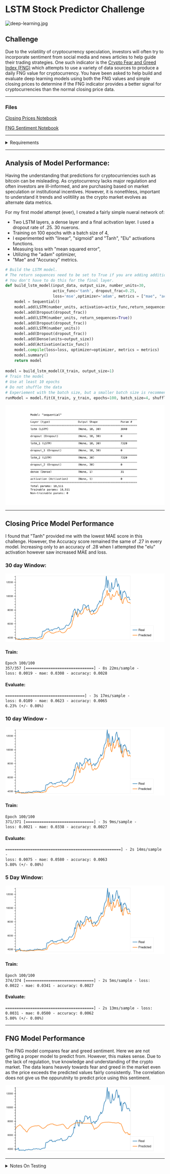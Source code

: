 # LSTM Stock Predictor Challenge

![deep-learning.jpg](Images/deep-learning.jpg)

## Challenge 

Due to the volatility of cryptocurrency speculation, investors will often try to incorporate sentiment from social media and news articles to help guide their trading strategies. One such indicator is the [Crypto Fear and Greed Index (FNG)](https://alternative.me/crypto/fear-and-greed-index/) which attempts to use a variety of data sources to produce a daily FNG value for cryptocurrency. You have been asked to help build and evaluate deep learning models using both the FNG values and simple closing prices to determine if the FNG indicator provides a better signal for cryptocurrencies than the normal closing price data.


- - -

### Files

[Closing Prices Notebook](Starter_Code/lstm_stock_predictor_closing.ipynb)

[FNG Sentiment Notebook](Code/lstm_stock_predictor_fng.ipynb)

- - -
<details close><summary>Requirements</summary>

### Instructions

In this assignment, you will use deep learning recurrent neural networks to model bitcoin closing prices. One model will use the FNG indicators to predict the closing price while the second model will use a window of closing prices to predict the nth closing price.

You will need to:

- [x]  [Prepare the data for training and testing](#prepare-the-data-for-training-and-testing)
- [x]  [Build and train custom LSTM RNNs](#build-and-train-custom-lstm-rnns)
- [x]  [Evaluate the performance of each model](#evaluate-the-performance-of-each-model)

### Prepare the data for training and testing

Use the starter code as a guide to create a Jupyter Notebook for each RNN. The starter code contains a function to help window the data for each dataset.

For the Fear and Greed model, you will use the FNG values to try and predict the closing price. A function is provided in the notebook to help with this.

For the closing price model, you will use previous closing prices to try and predict the next closing price. A function is provided in the notebook to help with this.

Each model will need to use 70% of the data for training and 30% of the data for testing.

Apply a MinMaxScaler to the X and y values to scale the data for the model.

Finally, reshape the X_train and X_test values to fit the model's requirement of (samples, time steps, features).

### Build and train custom LSTM RNNs

In each Jupyter Notebook, create the same custom LSTM RNN architecture. In one notebook, you will fit the data using the FNG values. In the second notebook, you will fit the data using only closing prices.

Use the same parameters and training steps for each model. This is necessary to compare each model accurately.

### Evaluate the performance of each model

Finally, use the testing data to evaluate each model and compare the performance.

Use the above to answer the following:

> Which model has a lower loss?
>
> Which model tracks the actual values better over time?
>
> Which window size works best for the model?



### Submission

* Create Jupyter Notebooks for the homework and host the notebooks on GitHub.

* Include a Markdown that summarizes your homework and include this report in your GitHub repository.

* Submit the link to your GitHub project to Bootcamp Spot.
- - -

### Resources

[Keras Sequential Model Guide](https://keras.io/getting-started/sequential-model-guide/)

[Illustrated Guide to LSTMs](https://towardsdatascience.com/illustrated-guide-to-lstms-and-gru-s-a-step-by-step-explanation-44e9eb85bf21)

[Stanford's RNN Cheatsheet](https://stanford.edu/~shervine/teaching/cs-230/cheatsheet-recurrent-neural-networks)

- - -

Experiment with the model architecture and parameters to see which provides the best results, but be sure to use the same architecture and parameters when comparing each model.

For training, use at least 10 estimators for both models.

- - -

© 2019 Trilogy Education Services, a 2U, Inc. brand. All Rights Reserved.
</details>

----

##  Analysis of Model Performance: 


Having the understanding that predictions for cryptocurriencies such as bitcoin can be misleading. As cryptocurrency lacks major regulation and often investors are ill-informed, and are purchasing based on market speculation or institutional incentives. However, it is nonethless, important to understand it trends and volitility as the crypto market evolves as alternate data metrics.  

For my first model attempt (ever), I created a fairly simple nueral network of: 
- Two LSTM layers, a dense layer and a final acitvation layer. I used a dropout rate of .25. 30 nuerons.
- Training on 100 epochs with a batch size of 4, 
- I experimented with "linear", "sigmoid" and "Tanh", "Elu" activations functions. 
- Measuing loss with "mean squared error", 
- Utilizing the "adam" optimizer,
- "Mae" and "Accuracy" metrics. 

```python
# Build the LSTM model. 
# The return sequences need to be set to True if you are adding additional LSTM layers, but 
# You don't have to do this for the final layer. 
def build_lstm_model(input_data, output_size, number_units=30,
                     activ_func='tanh', dropout_frac=0.25,
                     loss='mse',optimizer='adam', metrics = ["mae", "accuracy"]):
    model = Sequential()    
    model.add(LSTM(number_units, activation=activ_func,return_sequences = True, input_shape=(input_data.shape[1], input_data.shape[2])))
    model.add(Dropout(dropout_frac))
    model.add(LSTM(number_units, return_sequences=True))
    model.add(Dropout(dropout_frac))
    model.add(LSTM(number_units))
    model.add(Dropout(dropout_frac))
    model.add(Dense(units=output_size))
    model.add(Activation(activ_func))    
    model.compile(loss=loss, optimizer=optimizer, metrics = metrics)
    model.summary()
    return model

model = build_lstm_model(X_train, output_size=1)
# Train the model
# Use at least 10 epochs
# Do not shuffle the data
# Experiement with the batch size, but a smaller batch size is recommended    
runModel = model.fit(X_train, y_train, epochs=100, batch_size=4, shuffle=False)
```
![Model Summary](Images/BTC_modelsummary.png)



- - -
## Closing Price Model Performance
I found that "Tanh" provided me with the lowest MAE score in this challenge. However, the Accuracy score remained the same of .27 in every model. Increasing only to an accuracy of .28 when I attempted the "elu" activation however saw increased MAE and loss. 

### 30 day Window:

![30DayMoving Avg](Images/30Day100Epoch.png)
#### Train: 
    Epoch 100/100
    357/357 [==============================] - 8s 22ms/sample - 
    loss: 0.0019 - mae: 0.0308 - accuracy: 0.0028

#### Evaluate:

    ===================================] - 3s 17ms/sample - 
    loss: 0.0109 - mae: 0.0623 - accuracy: 0.0065
    6.23% (+/- 0.00%)


### 10 day Window - 
![10DayMoving Avg](Images/10DayWindow100epoch.png)
#### Train:

    Epoch 100/100
    371/371 [==============================] - 3s 9ms/sample - 
    loss: 0.0021 - mae: 0.0338 - accuracy: 0.0027
#### Evaluate: 

    ===================================================] - 2s 14ms/sample - 
    loss: 0.0075 - mae: 0.0580 - accuracy: 0.0063
    5.80% (+/- 0.00%)


### 5 Day Window:

![5 Day Window](Images/5DayWindow.png)

#### Train:
    Epoch 100/100
    374/374 [==============================] - 2s 5ms/sample - loss: 0.0022 - mae: 0.0341 - accuracy: 0.0027

#### Evaluate: 
    =======================================] - 2s 13ms/sample - loss: 0.0031 - mae: 0.0500 - accuracy: 0.0062   
    5.00% (+/- 0.00%)

- - -
## FNG Model Performance

The FNG model compares fear and greed sentiment. Here we are not getting a proper model to predict from. However, this makes sense. Due to the lack of regulation, true knowledge and understanding of the crypto market. The data leans heavely towards fear and greed in the market even as the price exceeds the predicted values fairly consistently. The correlation does not give us the oppurutnity to predict price using this sentiment. 

![deep-learning.jpg](Images/bokeh_plot_FNG.png)
- - -
<details close><summary>Notes On Testing</summary>

### Testing: 
- Also attempted to smooth with Savgol_Filter() however, saw higher loss, may be coding error. 

Linear Vs Tanh: 
-  "tanh" as main activator batch 4 epoch 100 
producing "5.38%" 
- 2s 13ms/sample - loss: 0.0088 - mae: 0.0538 - accuracy: 0.0063
- Epoch 50/50
    368/368 [==============================] - 4s 10ms/sample - loss: 0.0026 - mae:   0.0370 - accuracy: 0.0027
- Using "linear" produced a MAE score of 6.4% 


- We can see that the loss and mae are steadily decreasing as well. 


 
Tanh with Savgol_filter:
- loss: 0.0102 - mae: 0.0578 - accuracy: 0.0000e+00
5.78% (+/- 0.00%)

Linear With Savgol_filter:
- 368/368 [==============================] - 3s 9ms/sample - loss: 0.0038 - mae: 0.0432 - accuracy: 0.0000e+00

- 1s 7ms/sample - loss: 0.0138 - mae: 0.0687 - accuracy: 0.0000e+00


- 6.87% (+/- 0.00%)

Sigmoid:
- produces MAE of 25%  - in the model the mae and loss are very high 
 
 Relu: 
 - producuces MAE of 13% in evaluation- in the model.fit the loss is to .005 and mae to 0.056
 
- Window period of 10 vs 7 

Elu:
- 0.0084 - mae: 0.0567 - accuracy: 0.0063
['loss', 'mae', 'accuracy']
5.67% (+/- 0.00%)
</details>

